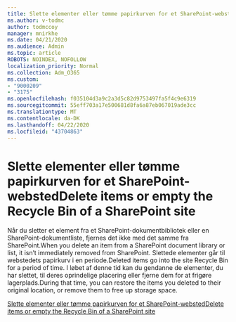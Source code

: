```yaml
---
title: Slette elementer eller tømme papirkurven for et SharePoint-websted
ms.author: v-todmc
author: todmccoy
manager: mnirkhe
ms.date: 04/21/2020
ms.audience: Admin
ms.topic: article
ROBOTS: NOINDEX, NOFOLLOW
localization_priority: Normal
ms.collection: Adm_O365
ms.custom:
- "9000209"
- "3175"
ms.openlocfilehash: f035104d3a9c2a3d5c82d9753497fa5f4c9e6319
ms.sourcegitcommit: 55eff703a17e500681d8fa6a87eb067019ade3cc
ms.translationtype: MT
ms.contentlocale: da-DK
ms.lasthandoff: 04/22/2020
ms.locfileid: "43704863"
---
```

# <a name="delete-items-or-empty-the-recycle-bin-of-a-sharepoint-site"></a><span data-ttu-id="e924d-102">Slette elementer eller tømme papirkurven for et SharePoint-websted</span><span class="sxs-lookup"><span data-stu-id="e924d-102">Delete items or empty the Recycle Bin of a SharePoint site</span></span> 

<span data-ttu-id="e924d-103">Når du sletter et element fra et SharePoint-dokumentbibliotek eller en SharePoint-dokumentliste, fjernes det ikke med det samme fra SharePoint.</span><span class="sxs-lookup"><span data-stu-id="e924d-103">When you delete an item from a SharePoint document library or list, it isn’t immediately removed from SharePoint.</span></span> <span data-ttu-id="e924d-104">Slettede elementer går til webstedets papirkurv i en periode.</span><span class="sxs-lookup"><span data-stu-id="e924d-104">Deleted items go into the site Recycle Bin for a period of time.</span></span> <span data-ttu-id="e924d-105">I løbet af denne tid kan du gendanne de elementer, du har slettet, til deres oprindelige placering eller fjerne dem for at frigøre lagerplads.</span><span class="sxs-lookup"><span data-stu-id="e924d-105">During that time, you can restore the items you deleted to their original location, or remove them to free up storage space.</span></span>

[<span data-ttu-id="e924d-106">Slette elementer eller tømme papirkurven for et SharePoint-websted</span><span class="sxs-lookup"><span data-stu-id="e924d-106">Delete items or empty the Recycle Bin of a SharePoint site</span></span>](https://support.office.com/article/2e713599-d13e-40d6-96dc-66f0a366f74e)